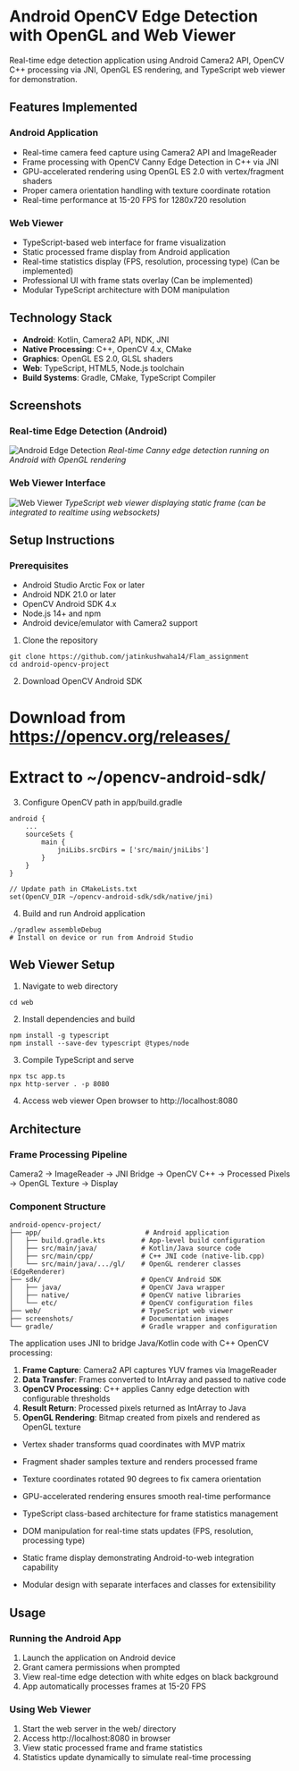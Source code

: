 # Android OpenCV Edge Detection with OpenGL and Web Viewer

Real-time edge detection application using Android Camera2 API, OpenCV C++ processing via JNI, OpenGL ES rendering, and TypeScript web viewer for demonstration.


## Features Implemented

### Android Application
- Real-time camera feed capture using Camera2 API and ImageReader
- Frame processing with OpenCV Canny Edge Detection in C++ via JNI
- GPU-accelerated rendering using OpenGL ES 2.0 with vertex/fragment shaders
- Proper camera orientation handling with texture coordinate rotation
- Real-time performance at 15-20 FPS for 1280x720 resolution

### Web Viewer
- TypeScript-based web interface for frame visualization
- Static processed frame display from Android application
- Real-time statistics display (FPS, resolution, processing type) (Can be implemented)
- Professional UI with frame stats overlay (Can be implemented)
- Modular TypeScript architecture with DOM manipulation

## Technology Stack

- **Android**: Kotlin, Camera2 API, NDK, JNI
- **Native Processing**: C++, OpenCV 4.x, CMake
- **Graphics**: OpenGL ES 2.0, GLSL shaders
- **Web**: TypeScript, HTML5, Node.js toolchain
- **Build Systems**: Gradle, CMake, TypeScript Compiler

## Screenshots

### Real-time Edge Detection (Android)
![Android Edge Detection](screenshots/webviewer.jpeg)
*Real-time Canny edge detection running on Android with OpenGL rendering*

### Web Viewer Interface
![Web Viewer](screenshots/frame.jpeg)
*TypeScript web viewer displaying static frame (can be integrated to realtime using websockets)*


## Setup Instructions

### Prerequisites
- Android Studio Arctic Fox or later
- Android NDK 21.0 or later
- OpenCV Android SDK 4.x
- Node.js 14+ and npm
- Android device/emulator with Camera2 support

1. Clone the repository
```
git clone https://github.com/jatinkushwaha14/Flam_assignment
cd android-opencv-project
```
2. Download OpenCV Android SDK
# Download from https://opencv.org/releases/
# Extract to ~/opencv-android-sdk/

3. Configure OpenCV path in app/build.gradle
```
android {
    ...
    sourceSets {
        main {
            jniLibs.srcDirs = ['src/main/jniLibs']
        }
    }
}

// Update path in CMakeLists.txt
set(OpenCV_DIR ~/opencv-android-sdk/sdk/native/jni)

```

4. Build and run Android application
```
./gradlew assembleDebug
# Install on device or run from Android Studio
```

## Web Viewer Setup

1. Navigate to web directory
```
cd web
```
2. Install dependencies and build
```
npm install -g typescript
npm install --save-dev typescript @types/node
```

3. Compile TypeScript and serve
```
npx tsc app.ts
npx http-server . -p 8080
```

4. Access web viewer
Open browser to http://localhost:8080

## Architecture

### Frame Processing Pipeline

Camera2 → ImageReader → JNI Bridge → OpenCV C++ → Processed Pixels → OpenGL Texture → Display

### Component Structure

```
android-opencv-project/
├── app/                          # Android application
│   ├── build.gradle.kts         # App-level build configuration
│   ├── src/main/java/           # Kotlin/Java source code
│   ├── src/main/cpp/            # C++ JNI code (native-lib.cpp)
│   └── src/main/java/.../gl/    # OpenGL renderer classes (EdgeRenderer)
├── sdk/                         # OpenCV Android SDK
│   ├── java/                    # OpenCV Java wrapper
│   ├── native/                  # OpenCV native libraries
│   └── etc/                     # OpenCV configuration files
├── web/                         # TypeScript web viewer
├── screenshots/                 # Documentation images
└── gradle/                      # Gradle wrapper and configuration

```


The application uses JNI to bridge Java/Kotlin code with C++ OpenCV processing:

1. **Frame Capture**: Camera2 API captures YUV frames via ImageReader
2. **Data Transfer**: Frames converted to IntArray and passed to native code
3. **OpenCV Processing**: C++ applies Canny edge detection with configurable thresholds
4. **Result Return**: Processed pixels returned as IntArray to Java
5. **OpenGL Rendering**: Bitmap created from pixels and rendered as OpenGL texture


- Vertex shader transforms quad coordinates with MVP matrix
- Fragment shader samples texture and renders processed frame
- Texture coordinates rotated 90 degrees to fix camera orientation
- GPU-accelerated rendering ensures smooth real-time performance

- TypeScript class-based architecture for frame statistics management
- DOM manipulation for real-time stats updates (FPS, resolution, processing type)
- Static frame display demonstrating Android-to-web integration capability
- Modular design with separate interfaces and classes for extensibility


## Usage

### Running the Android App
1. Launch the application on Android device
2. Grant camera permissions when prompted
3. View real-time edge detection with white edges on black background
4. App automatically processes frames at 15-20 FPS

### Using Web Viewer
1. Start the web server in the web/ directory
2. Access http://localhost:8080 in browser
3. View static processed frame and frame statistics
4. Statistics update dynamically to simulate real-time processing

 



